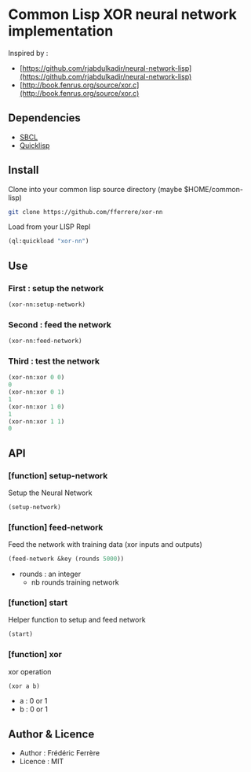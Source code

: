 #  Common Lisp XOR neural network implementation

Inspired by : 
* [https://github.com/rjabdulkadir/neural-network-lisp](https://github.com/rjabdulkadir/neural-network-lisp)
* [http://book.fenrus.org/source/xor.c](http://book.fenrus.org/source/xor.c)

## Dependencies

* [SBCL](https://www.sbcl.org/)
* [Quicklisp](https://www.quicklisp.org/beta/)

## Install

Clone into your common lisp source directory (maybe $HOME/common-lisp)
```sh
git clone https://github.com/fferrere/xor-nn
```

Load from your LISP Repl
```lisp
(ql:quickload "xor-nn")
```

## Use

### First : setup the network

```lisp
(xor-nn:setup-network)
```

### Second : feed the network

```lisp
(xor-nn:feed-network)
```

### Third : test the network

```lisp
(xor-nn:xor 0 0)
0
(xor-nn:xor 0 1)
1
(xor-nn:xor 1 0)
1
(xor-nn:xor 1 1)
0
```


## API

### [function] setup-network

Setup the Neural Network

```lisp
(setup-network)
```

### [function] feed-network

Feed the network with training data (xor inputs and outputs)

```lisp
(feed-network &key (rounds 5000))
```
- rounds : an integer
  - nb rounds training network
  
### [function] start

Helper function to setup and feed network 

```lisp
(start)
```

### [function] xor

xor operation

```lisp
(xor a b)
```
- a : 0 or 1
- b : 0 or 1

## Author & Licence
- Author : Frédéric Ferrère
- Licence : MIT
